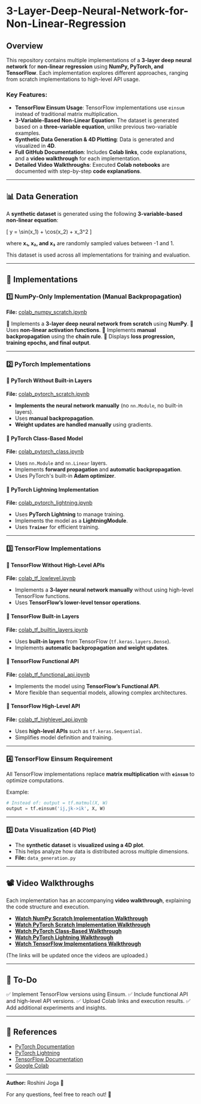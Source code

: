 # 3-Layer-Deep-Neural-Network-for-Non-Linear-Regression

## Overview
This repository contains multiple implementations of a **3-layer deep neural network** for **non-linear regression** using **NumPy, PyTorch, and TensorFlow**. Each implementation explores different approaches, ranging from scratch implementations to high-level API usage.

### Key Features:
- **TensorFlow Einsum Usage**: TensorFlow implementations use `einsum` instead of traditional matrix multiplication.
- **3-Variable-Based Non-Linear Equation**: The dataset is generated based on a **three-variable equation**, unlike previous two-variable examples.
- **Synthetic Data Generation & 4D Plotting**: Data is generated and visualized in **4D**.
- **Full GitHub Documentation**: Includes **Colab links**, code explanations, and a **video walkthrough** for each implementation.
- **Detailed Video Walkthroughs**: Executed **Colab notebooks** are documented with step-by-step **code explanations**.

---

## 📊 Data Generation

A **synthetic dataset** is generated using the following **3-variable-based non-linear equation**:

\[ y = \sin(x_1) + \cos(x_2) + x_3^2 \]

where **x₁, x₂, and x₃** are randomly sampled values between -1 and 1.

This dataset is used across all implementations for training and evaluation.

---

## 🚀 Implementations

### 1️⃣ NumPy-Only Implementation (Manual Backpropagation)

**File:** [colab_numpy_scratch.ipynb](./https://colab.research.google.com/github/roshini-joga/3-Layer-Deep-Neural-Network-for-Non-Linear-Regression/blob/master/NumPy(3_layer).ipynb)

🔹 Implements a **3-layer deep neural network from scratch** using **NumPy**.
🔹 Uses **non-linear activation functions**.
🔹 Implements **manual backpropagation** using the **chain rule**.
🔹 Displays **loss progression, training epochs, and final output**.

---

### 2️⃣ PyTorch Implementations

#### 🔹 PyTorch Without Built-in Layers
**File:** [colab_pytorch_scratch.ipynb](./colab_pytorch_scratch.ipynb)

- **Implements the neural network manually** (no `nn.Module`, no built-in layers).
- Uses **manual backpropagation**.
- **Weight updates are handled manually** using gradients.

#### 🔹 PyTorch Class-Based Model
**File:** [colab_pytorch_class.ipynb](./colab_pytorch_class.ipynb)

- Uses `nn.Module` and `nn.Linear` layers.
- Implements **forward propagation** and **automatic backpropagation**.
- Uses PyTorch's built-in **Adam optimizer**.

#### 🔹 PyTorch Lightning Implementation
**File:** [colab_pytorch_lightning.ipynb](./colab_pytorch_lightning.ipynb)

- Uses **PyTorch Lightning** to manage training.
- Implements the model as a **LightningModule**.
- Uses **`Trainer`** for efficient training.

---

### 3️⃣ TensorFlow Implementations

#### 🔹 TensorFlow Without High-Level APIs
**File:** [colab_tf_lowlevel.ipynb](./colab_tf_lowlevel.ipynb)

- Implements a **3-layer neural network manually** without using high-level TensorFlow functions.
- Uses **TensorFlow’s lower-level tensor operations**.

#### 🔹 TensorFlow Built-in Layers
**File:** [colab_tf_builtin_layers.ipynb](./colab_tf_builtin_layers.ipynb)

- Uses **built-in layers** from TensorFlow (`tf.keras.layers.Dense`).
- Implements **automatic backpropagation and weight updates**.

#### 🔹 TensorFlow Functional API
**File:** [colab_tf_functional_api.ipynb](./colab_tf_functional_api.ipynb)

- Implements the model using **TensorFlow’s Functional API**.
- More flexible than sequential models, allowing complex architectures.

#### 🔹 TensorFlow High-Level API
**File:** [colab_tf_highlevel_api.ipynb](./colab_tf_highlevel_api.ipynb)

- Uses **high-level APIs** such as `tf.keras.Sequential`.
- Simplifies model definition and training.

---

### 4️⃣ TensorFlow Einsum Requirement
All TensorFlow implementations replace **matrix multiplication** with **`einsum`** to optimize computations.

Example:
```python
# Instead of: output = tf.matmul(X, W)
output = tf.einsum('ij,jk->ik', X, W)
```

---

### 5️⃣ Data Visualization (4D Plot)

- The **synthetic dataset** is **visualized using a 4D plot**.
- This helps analyze how data is distributed across multiple dimensions.
- **File:** `data_generation.py`

---
## 📽️ Video Walkthroughs
Each implementation has an accompanying **video walkthrough**, explaining the code structure and execution.
- **[Watch NumPy Scratch Implementation Walkthrough](#)**
- **[Watch PyTorch Scratch Implementation Walkthrough](#)**
- **[Watch PyTorch Class-Based Walkthrough](#)**
- **[Watch PyTorch Lightning Walkthrough](#)**
- **[Watch TensorFlow Implementations Walkthrough](#)**

(The links will be updated once the videos are uploaded.)

---

## 📝 To-Do
✅ Implement TensorFlow versions using Einsum.
✅ Include functional API and high-level API versions.
✅ Upload Colab links and execution results.
✅ Add additional experiments and insights.

---

## 🔗 References
- [PyTorch Documentation](https://pytorch.org/docs/stable/index.html)
- [PyTorch Lightning](https://pytorch-lightning.readthedocs.io/en/stable/)
- [TensorFlow Documentation](https://www.tensorflow.org/api_docs)
- [Google Colab](https://colab.research.google.com/)

---

**Author:** Roshini Joga 🚀

For any questions, feel free to reach out! 🎯

